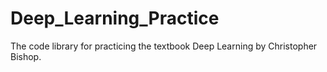 # Deep_Learning_Practice
The code library for practicing the textbook Deep Learning by Christopher Bishop.
